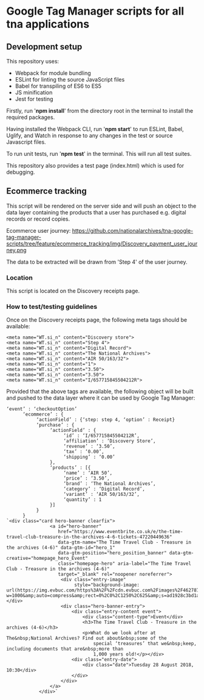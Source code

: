 # Google Tag Manager scripts for all tna applications

## Development setup

This repository uses:

- Webpack for module bundling
- ESLint for linting the source JavaScript files
- Babel for transpiling of ES6 to ES5
- JS minification
- Jest for testing

Firstly, run '**npm install**' from the directory root in the terminal to install the required packages.

Having installed the Webpack CLI, run '**npm start**' to run ESLint, Babel, Uglify, and Watch in response to any changes in the test or source Javascript files.

To run unit tests, run '**npm test**' in the terminal. This will run all test suites.

This repository also provides a test page (index.html) which is used for debugging.

## Ecommerce tracking

This script will be rendered on the server side and will push an object to the data layer containing the products that a user has purchased e.g. digital records or record copies.

Ecommerce user journey: https://github.com/nationalarchives/tna-google-tag-manager-scripts/tree/feature/ecommerce_tracking/img/Discovery_payment_user_journey.png

The data to be extracted will be drawn from 'Step 4' of the user journey.

### Location

This script is located on the Discovery receipts page.

### How to test/testing guidelines

Once on the Discovery receipts page, the following meta tags should be available:

`<meta name="WT.si_n" content="Discovery store">`\
`<meta name="WT.si_n" content="Step 4">`\
`<meta name="WT.si_n" content="Digital Record">`\
`<meta name="WT.si_n" content="The National Archives">`\
`<meta name="WT.si_n" content="AIR 50/163/32">`\
`<meta name="WT.si_n" content="1">`\
`<meta name="WT.si_n" content="3.50">`\
`<meta name="WT.si_n" content="3.50">`\
`<meta name="WT.si_n" content="I/657715845504212R">`

Provided that the above tags are available, the following object will be built and pushed to the data layer where it can be used by Google Tag Manager:
	  
    ‘event’ : ‘checkoutOption’
          ‘ecommerce’ : {
               ‘actionField’ : {‘step: step 4, ‘option’ : Receipt}
               ‘purchase’ : {
                    ‘actionField’ : {
                         ‘id’ : ‘I/657715845504212R’,
                         ‘affiliation’ : ‘Discovery Store’,
                         ‘revenue’ : ‘3.50’,
                         ‘tax’ : ‘0.00’,
                         ‘shipping’ : ‘0.00’
                    },
                    ‘products’ : [{
                         ‘name’ : ‘AIR 50’,
                         ‘price’ : ‘3.50’,
                         ‘brand’ : ‘The National Archives’,
                         ‘category’ : ‘Digital Record’,
                         ‘variant’ : ‘AIR 50/163/32’,
                         ‘quantity’ : 1
                    }]
               }
          }
	`<div class="card hero-banner clearfix">
                    <a id="hero-banner"
                       href="https://www.eventbrite.co.uk/e/the-time-travel-club-treasure-in-the-archives-4-6-tickets-47220449636"
                       data-gtm-name="The Time Travel Club - Treasure in the archives (4-6)" data-gtm-id="hero_1"
                       data-gtm-position="hero_position_banner" data-gtm-creative="homepage_hero_Event"
                       class="homepage-hero" aria-label="The Time Travel Club - Treasure in the archives (4-6)"
                       target="_blank" rel="noopener noreferrer">
                        <div class="entry-image"
                             style="background-image: url(https://img.evbuc.com/https%3A%2F%2Fcdn.evbuc.com%2Fimages%2F46278755%2F225810853155%2F1%2Foriginal.jpg?w=1000&amp;auto=compress&amp;rect=0%2C0%2C1250%2C625&amp;s=ad1928c3bd1a269c7a2f7d0782f145f0)"></div>
                        <div class="hero-banner-entry">
                            <div class="entry-content event">
                                <div class="content-type">Event</div>
                                <h3>The Time Travel Club - Treasure in the archives (4-6)</h3>
                                <p>What do we look after at The&nbsp;National Archives? Find out about&nbsp;some of the
                                    special ‘treasures’ that we&nbsp;keep, including documents that are&nbsp;more than
                                    1,000 years old!</p></div>
                            <div class="entry-date">
                                <div class="date">Tuesday 28 August 2018, 10:30</div>
                            </div>
                        </div>
                    </a>
                </div>`
